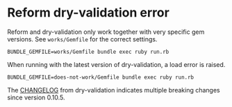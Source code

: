 # Reform dry-validation error

Reform and dry-validation only work together with very specific gem versions. See `works/Gemfile` for the correct settings.

`BUNDLE_GEMFILE=works/Gemfile bundle exec ruby run.rb`

When running with the latest version of dry-validation, a load error is raised.

`BUNDLE_GEMFILE=does-not-work/Gemfile bundle exec ruby run.rb`

The [CHANGELOG](https://github.com/dry-rb/dry-validation/blob/master/CHANGELOG.md) from dry-validation indicates multiple breaking changes since version 0.10.5.

